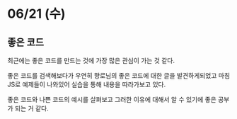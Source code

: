 # 06/21 (수)

## 좋은 코드
최근에는 좋은 코드를 만드는 것에 가장 많은 관심이 가는 것 같다.

좋은 코드를 검색해보다가 우연히 향로님의 좋은 코드에 대한 글을 발견하게되었고 마침 JS로 예제들이 나와있어 실습을 통해 내용을 따라가보고 있다.

좋은 코드와 나쁜 코드의 예시를 살펴보고 그러한 이유에 대해서 알 수 있기에 좋은 공부가 되는 거 같다.




